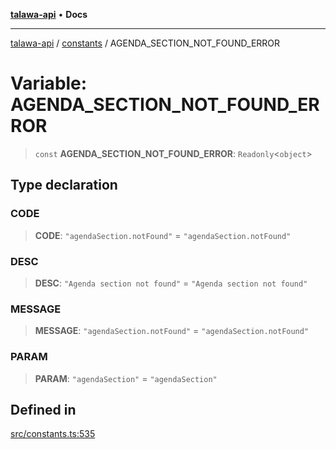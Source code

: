 [**talawa-api**](../../README.md) • **Docs**

***

[talawa-api](../../modules.md) / [constants](../README.md) / AGENDA\_SECTION\_NOT\_FOUND\_ERROR

# Variable: AGENDA\_SECTION\_NOT\_FOUND\_ERROR

> `const` **AGENDA\_SECTION\_NOT\_FOUND\_ERROR**: `Readonly`\<`object`\>

## Type declaration

### CODE

> **CODE**: `"agendaSection.notFound"` = `"agendaSection.notFound"`

### DESC

> **DESC**: `"Agenda section not found"` = `"Agenda section not found"`

### MESSAGE

> **MESSAGE**: `"agendaSection.notFound"` = `"agendaSection.notFound"`

### PARAM

> **PARAM**: `"agendaSection"` = `"agendaSection"`

## Defined in

[src/constants.ts:535](https://github.com/PalisadoesFoundation/talawa-api/blob/6712e9940a5702665afc506fa9f6e9d7e1dc7991/src/constants.ts#L535)
